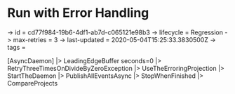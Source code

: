 # Run with Error Handling

-> id = cd77f984-19b6-4df1-ab7d-c065121e98b3
-> lifecycle = Regression
-> max-retries = 3
-> last-updated = 2020-05-04T15:25:33.3830500Z
-> tags = 

[AsyncDaemon]
|> LeadingEdgeBuffer seconds=0
|> RetryThreeTimesOnDivideByZeroException
|> UseTheErroringProjection
|> StartTheDaemon
|> PublishAllEventsAsync
|> StopWhenFinished
|> CompareProjects
~~~
